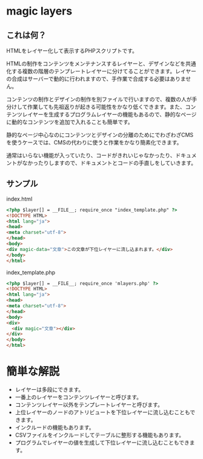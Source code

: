 # magic layers

## これは何？

HTMLをレイヤー化して表示するPHPスクリプトです。

HTMLの制作をコンテンツをメンテナンスするレイヤーと、デザインなどを共通化する複数の階層のテンプレートレイヤーに分けてることができます。レイヤーの合成はサーバーで動的に行われますので、手作業で合成する必要はありません。

コンテンツの制作とデザインの制作を別ファイルで行いますので、複数の人が手分けして作業しても先祖返りが起きる可能性をかなり低くできます。また、コンテンツレイヤーを生成するプログラムレイヤーの機能もあるので、静的なページに動的なコンテンツを追加で入れることも簡単です。

静的なページ中心なのにコンテンツとデザインの分離のためにでわざわざCMSを使うケースでは、CMSの代わりに使うと作業をかなり簡素化できます。

通常はいらない機能が入っていたり、コードがきれいじゃなかったり、ドキュメントがなかったりしますので、ドキュメントとコードの手直しをしていきます。

## サンプル

index.html
```html
<?php $layer[] = __FILE__; require_once "index_template.php" ?>
<!DOCTYPE HTML>
<html lang="ja">
<head>
<meta charset="utf-8">
</head>
<body>
<div magic-data="文章">この文章が下位レイヤーに流し込まれます。</div>
</body>
</html>
```

index_template.php
```html
<?php $layer[] = __FILE__; require_once 'mlayers.php' ?>
<!DOCTYPE HTML>
<html lang="ja">
<head>
<meta charset="utf-8">
</head>
<body>
<div>
  <div magic="文章"></div>
</div>
</body>
</html>
```

# 簡単な解説
- レイヤーは多段にできます。
- 一番上のレイヤーをコンテンツレイヤーと呼びます。
- コンテンツレイヤー以外をテンプレートレイヤーと呼びます。
- 上位レイヤーのノードのアトリビュートを下位レイヤーに流し込むこともできます。
- インクルードの機能もあります。
- CSVファイルをインクルードしてテーブルに整形する機能もあります。
- プログラムでレイヤーの値を生成して下位レイヤーに流し込むこともできます。
